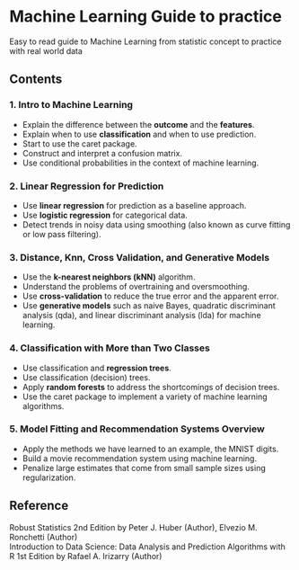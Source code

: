 # Machine Learning Guide to practice
Easy to read guide to Machine Learning from statistic concept to practice with real world data

## Contents

### 1. Intro to Machine Learning

  * Explain the difference between the **outcome** and the **features**.
  * Explain when to use **classification** and when to use prediction.
  * Start to use the caret package.
  * Construct and interpret a confusion matrix.
  * Use conditional probabilities in the context of machine learning.

### 2. Linear Regression for Prediction

  * Use **linear regression** for prediction as a baseline approach.
  * Use **logistic regression** for categorical data.
  * Detect trends in noisy data using smoothing (also known as curve fitting or low pass filtering).

### 3. Distance, Knn, Cross Validation, and Generative Models

  * Use the **k-nearest neighbors (kNN)** algorithm.
  * Understand the problems of overtraining and oversmoothing.
  * Use **cross-validation** to reduce the true error and the apparent error. 
  * Use **generative models** such as naive Bayes, quadratic discriminant analysis (qda), and linear discriminant analysis (lda) for machine learning.
  
### 4. Classification with More than Two Classes

  * Use classification and **regression trees**.
  * Use classification (decision) trees.
  * Apply **random forests** to address the shortcomings of decision trees. 
  * Use the caret package to implement a variety of machine learning algorithms.

### 5. Model Fitting and Recommendation Systems Overview

  * Apply the methods we have learned to an example, the MNIST digits.
  * Build a movie recommendation system using machine learning.
  * Penalize large estimates that come from small sample sizes using regularization.

## Reference

Robust Statistics 2nd Edition by Peter J. Huber  (Author), Elvezio M. Ronchetti (Author)  
Introduction to Data Science: Data Analysis and Prediction Algorithms with R 1st Edition by Rafael A. Irizarry (Author)  
